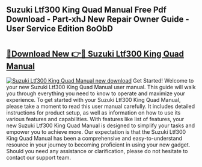 ## Suzuki Ltf300 King Quad Manual Free Pdf Download - Part-xhJ New Repair Owner Guide - User Service Edition 8oObD

# <h2><a href="http://bc6943.oget.top/?id=Suzuki+Ltf300+King+Quad+Manual">🔗Download New 👉🔴 Suzuki Ltf300 King Quad Manual</a></h2>

[![Suzuki Ltf300 King Quad Manual new download](https://i.imgur.com/5g1atiW.png)](http://bc6943.oget.top/?id=Suzuki+Ltf300+King+Quad+Manual)
Get Started! Welcome to your new Suzuki Ltf300 King Quad Manual user manual. This guide will walk you through everything you need to know to operate and maximize your experience. To get started with your Suzuki Ltf300 King Quad Manual, please take a moment to read this user manual carefully. It includes detailed instructions for product setup, as well as information on how to use its various features and capabilities. With features like list of features, your new Suzuki Ltf300 King Quad Manual is designed to simplify your tasks and empower you to achieve more. Our expectation is that the Suzuki Ltf300 King Quad Manual has been a comprehensive and easy-to-understand resource in your journey to becoming proficient in using your new gadget. Should you need any assistance or clarification, please do not hesitate to contact our support team.
